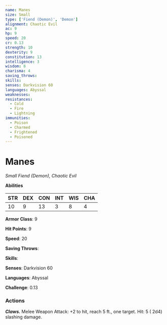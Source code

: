 ```yaml
---
name: Manes
size: Small
type: ['Fiend (Demon)', 'Demon']
alignment: Chaotic Evil
ac: 9
hp: 9
speed: 20
cr: 0.13
strength: 10
dexterity: 9
constitution: 13
intelligence: 3
wisdom: 8
charisma: 4
saving_throws: 
skills: 
senses: Darkvision 60
languages: Abyssal
weaknesses:
resistances:
  - Cold
  - Fire
  - Lightning
immunities:
  - Poison
  - Charmed
  - Frightened
  - Poisoned
---
```


# Manes

*Small Fiend (Demon), Chaotic Evil*

**Abilities**

| STR | DEX | CON | INT | WIS | CHA |
| --- | --- | --- | --- | --- | --- |
| 10 | 9 | 13 | 3 | 8 | 4 |

**Armor Class**: 9

**Hit Points**: 9

**Speed**: 20

**Saving Throws**: 

**Skills**: 

**Senses**: Darkvision 60

**Languages**: Abyssal

**Challenge**: 0.13


### Actions
***Claws.*** Melee Weapon Attack:  +2 to hit, reach 5 ft., one target. Hit: 5 ( 2d4) slashing damage.

